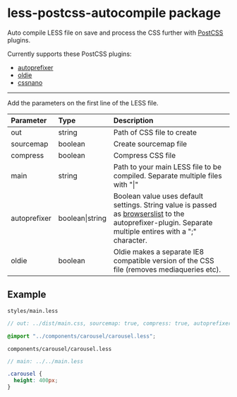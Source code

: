# less-postcss-autocompile package

Auto compile LESS file on save and process the CSS further with [PostCSS](https://github.com/postcss/postcss) plugins.

Currently supports these PostCSS plugins:
 * [autoprefixer](https://github.com/postcss/autoprefixer)
 * [oldie](https://github.com/jonathantneal/oldie)
 * [cssnano](https://github.com/ben-eb/cssnano)

---

Add the parameters on the first line of the LESS file.

| Parameter     | Type           | Description                 |
| :------------ | :------------- | :-------------------------- |
| out           | string         | Path of CSS file to create  |
| sourcemap     | boolean        | Create sourcemap file       |
| compress      | boolean        | Compress CSS file           |
| main          | string         | Path to your main LESS file to be compiled. Separate multiple files with "&#124;" |
| autoprefixer  | boolean&#124;string | Boolean value uses default settings. String value is passed as [browserslist](https://github.com/ai/browserslist#queries) to the autoprefixer-plugin. Separate multiple entires with a ";" character.
| oldie         | boolean        | Oldie makes a separate IE8 compatible version of the CSS file (removes mediaqueries etc). |

## Example
`styles/main.less`
```scss
// out: ../dist/main.css, sourcemap: true, compress: true, autoprefixer: true

@import "../components/carousel/carousel.less";
```

`components/carousel/carousel.less`
```scss
// main: ../../main.less

.carousel {
  height: 400px;
}
```
